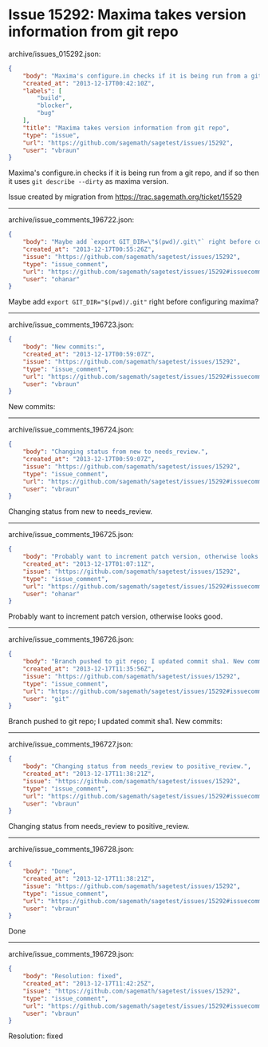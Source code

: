 # Issue 15292: Maxima takes version information from git repo

archive/issues_015292.json:
```json
{
    "body": "Maxima's configure.in checks if it is being run from a git repo, and if so then it uses `git describe --dirty` as maxima version. \n\nIssue created by migration from https://trac.sagemath.org/ticket/15529\n\n",
    "created_at": "2013-12-17T00:42:10Z",
    "labels": [
        "build",
        "blocker",
        "bug"
    ],
    "title": "Maxima takes version information from git repo",
    "type": "issue",
    "url": "https://github.com/sagemath/sagetest/issues/15292",
    "user": "vbraun"
}
```
Maxima's configure.in checks if it is being run from a git repo, and if so then it uses `git describe --dirty` as maxima version. 

Issue created by migration from https://trac.sagemath.org/ticket/15529





---

archive/issue_comments_196722.json:
```json
{
    "body": "Maybe add `export GIT_DIR=\"$(pwd)/.git\"` right before configuring maxima?",
    "created_at": "2013-12-17T00:55:26Z",
    "issue": "https://github.com/sagemath/sagetest/issues/15292",
    "type": "issue_comment",
    "url": "https://github.com/sagemath/sagetest/issues/15292#issuecomment-196722",
    "user": "ohanar"
}
```

Maybe add `export GIT_DIR="$(pwd)/.git"` right before configuring maxima?



---

archive/issue_comments_196723.json:
```json
{
    "body": "New commits:",
    "created_at": "2013-12-17T00:59:07Z",
    "issue": "https://github.com/sagemath/sagetest/issues/15292",
    "type": "issue_comment",
    "url": "https://github.com/sagemath/sagetest/issues/15292#issuecomment-196723",
    "user": "vbraun"
}
```

New commits:



---

archive/issue_comments_196724.json:
```json
{
    "body": "Changing status from new to needs_review.",
    "created_at": "2013-12-17T00:59:07Z",
    "issue": "https://github.com/sagemath/sagetest/issues/15292",
    "type": "issue_comment",
    "url": "https://github.com/sagemath/sagetest/issues/15292#issuecomment-196724",
    "user": "vbraun"
}
```

Changing status from new to needs_review.



---

archive/issue_comments_196725.json:
```json
{
    "body": "Probably want to increment patch version, otherwise looks good.",
    "created_at": "2013-12-17T01:07:11Z",
    "issue": "https://github.com/sagemath/sagetest/issues/15292",
    "type": "issue_comment",
    "url": "https://github.com/sagemath/sagetest/issues/15292#issuecomment-196725",
    "user": "ohanar"
}
```

Probably want to increment patch version, otherwise looks good.



---

archive/issue_comments_196726.json:
```json
{
    "body": "Branch pushed to git repo; I updated commit sha1. New commits:",
    "created_at": "2013-12-17T11:35:56Z",
    "issue": "https://github.com/sagemath/sagetest/issues/15292",
    "type": "issue_comment",
    "url": "https://github.com/sagemath/sagetest/issues/15292#issuecomment-196726",
    "user": "git"
}
```

Branch pushed to git repo; I updated commit sha1. New commits:



---

archive/issue_comments_196727.json:
```json
{
    "body": "Changing status from needs_review to positive_review.",
    "created_at": "2013-12-17T11:38:21Z",
    "issue": "https://github.com/sagemath/sagetest/issues/15292",
    "type": "issue_comment",
    "url": "https://github.com/sagemath/sagetest/issues/15292#issuecomment-196727",
    "user": "vbraun"
}
```

Changing status from needs_review to positive_review.



---

archive/issue_comments_196728.json:
```json
{
    "body": "Done",
    "created_at": "2013-12-17T11:38:21Z",
    "issue": "https://github.com/sagemath/sagetest/issues/15292",
    "type": "issue_comment",
    "url": "https://github.com/sagemath/sagetest/issues/15292#issuecomment-196728",
    "user": "vbraun"
}
```

Done



---

archive/issue_comments_196729.json:
```json
{
    "body": "Resolution: fixed",
    "created_at": "2013-12-17T11:42:25Z",
    "issue": "https://github.com/sagemath/sagetest/issues/15292",
    "type": "issue_comment",
    "url": "https://github.com/sagemath/sagetest/issues/15292#issuecomment-196729",
    "user": "vbraun"
}
```

Resolution: fixed
